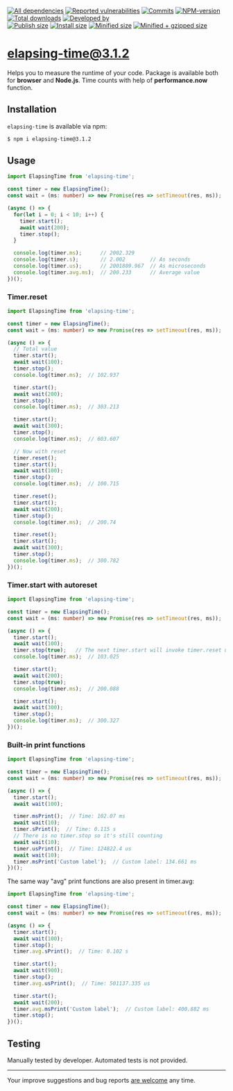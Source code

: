 [![All dependencies](https://img.shields.io/librariesio/release/npm/elapsing-time/3.1.2?style=flat-square "All dependencies of elapsing-time@3.1.2")](https://libraries.io/npm/elapsing-time/3.1.2)
[![Reported vulnerabilities](https://img.shields.io/snyk/vulnerabilities/npm/elapsing-time@3.1.2?style=flat-square "Reported vulnerabilities of elapsing-time@3.1.2")](https://snyk.io/test/npm/elapsing-time/3.1.2)
[![Commits](https://flat.badgen.net/github/commits/ArthurKa/elapsing-time)](https://github.com/ArthurKa/elapsing-time/commits/master)
[![NPM-version](https://img.shields.io/badge/npm-v3.1.2-blue.svg?style=flat-square&&logo=npm "Current NPM-version")](https://www.npmjs.com/package/elapsing-time/v/3.1.2)
[![Total downloads](https://img.shields.io/npm/dt/elapsing-time?style=flat-square "Total downloads for all the time")](https://npm-stat.com/charts.html?package=elapsing-time)
[![Developed by](https://img.shields.io/badge/developed_by-ArthurKa-blueviolet.svg?style=flat-square "Have any questions? You are always welcome.")](https://github.com/ArthurKa/elapsing-time/issues)\
[![Publish size](https://flat.badgen.net/packagephobia/publish/elapsing-time@3.1.2?label=publish 'Publish size of elapsing-time@3.1.2')](https://packagephobia.now.sh/result?p=elapsing-time@3.1.2)
[![Install size](https://flat.badgen.net/packagephobia/install/elapsing-time@3.1.2?label=install 'Install size of elapsing-time@3.1.2')](https://packagephobia.now.sh/result?p=elapsing-time@3.1.2)
[![Minified size](https://img.shields.io/bundlephobia/min/elapsing-time@3.1.2?style=flat-square&label=minified "Minified size of elapsing-time@3.1.2")](https://bundlephobia.com/result?p=elapsing-time@3.1.2)
[![Minified + gzipped size](https://img.shields.io/bundlephobia/minzip/elapsing-time@3.1.2?style=flat-square&label=minzipped "Minified + gzipped size of elapsing-time@3.1.2")](https://bundlephobia.com/result?p=elapsing-time@3.1.2)

# elapsing-time@3.1.2

Helps you to measure the runtime of your code. Package is available both for **browser** and **Node.js**. Time counts with help of **performance.now** function.

## Installation
`elapsing-time` is available via npm:
``` bash
$ npm i elapsing-time@3.1.2
```

## Usage
```ts
import ElapsingTime from 'elapsing-time';

const timer = new ElapsingTime();
const wait = (ms: number) => new Promise(res => setTimeout(res, ms));

(async () => {
  for(let i = 0; i < 10; i++) {
    timer.start();
    await wait(200);
    timer.stop();
  }

  console.log(timer.ms);      // 2002.329
  console.log(timer.s);       // 2.002        // As seconds
  console.log(timer.us);      // 2001809.967  // As microseconds
  console.log(timer.avg.ms);  // 200.233      // Average value
})();
```

### Timer.reset
```ts
import ElapsingTime from 'elapsing-time';

const timer = new ElapsingTime();
const wait = (ms: number) => new Promise(res => setTimeout(res, ms));

(async () => {
  // Total value
  timer.start();
  await wait(100);
  timer.stop();
  console.log(timer.ms);  // 102.937

  timer.start();
  await wait(200);
  timer.stop();
  console.log(timer.ms);  // 303.213

  timer.start();
  await wait(300);
  timer.stop();
  console.log(timer.ms);  // 603.607

  // Now with reset
  timer.reset();
  timer.start();
  await wait(100);
  timer.stop();
  console.log(timer.ms);  // 100.715

  timer.reset();
  timer.start();
  await wait(200);
  timer.stop();
  console.log(timer.ms);  // 200.74

  timer.reset();
  timer.start();
  await wait(300);
  timer.stop();
  console.log(timer.ms);  // 300.782
})();
```

### Timer.start with autoreset
```ts
import ElapsingTime from 'elapsing-time';

const timer = new ElapsingTime();
const wait = (ms: number) => new Promise(res => setTimeout(res, ms));

(async () => {
  timer.start();
  await wait(100);
  timer.stop(true);   // The next timer.start will invoke timer.reset under the hood
  console.log(timer.ms);  // 103.025

  timer.start();
  await wait(200);
  timer.stop(true);
  console.log(timer.ms);  // 200.088

  timer.start();
  await wait(300);
  timer.stop();
  console.log(timer.ms);  // 300.327
})();
```

### Built-in print functions
```ts
import ElapsingTime from 'elapsing-time';

const timer = new ElapsingTime();
const wait = (ms: number) => new Promise(res => setTimeout(res, ms));

(async () => {
  timer.start();
  await wait(100);

  timer.msPrint();  // Time: 102.07 ms
  await wait(10);
  timer.sPrint();  // Time: 0.115 s
  // There is no timer.stop so it's still counting
  await wait(10);
  timer.usPrint();  // Time: 124822.4 us
  await wait(10);
  timer.msPrint('Custom label');  // Custom label: 134.661 ms
})();
```

The same way "avg" print functions are also present in timer.avg:
```ts
import ElapsingTime from 'elapsing-time';

const timer = new ElapsingTime();
const wait = (ms: number) => new Promise(res => setTimeout(res, ms));

(async () => {
  timer.start();
  await wait(100);
  timer.stop();
  timer.avg.sPrint();  // Time: 0.102 s

  timer.start();
  await wait(900);
  timer.stop();
  timer.avg.usPrint();  // Time: 501137.335 us

  timer.start();
  await wait(200);
  timer.avg.msPrint('Custom label');  // Custom label: 400.882 ms
  timer.stop();
})();
```

## Testing
Manually tested by developer. Automated tests is not provided.

---

Your improve suggestions and bug reports [are welcome](https://github.com/ArthurKa/elapsing-time/issues) any time.
